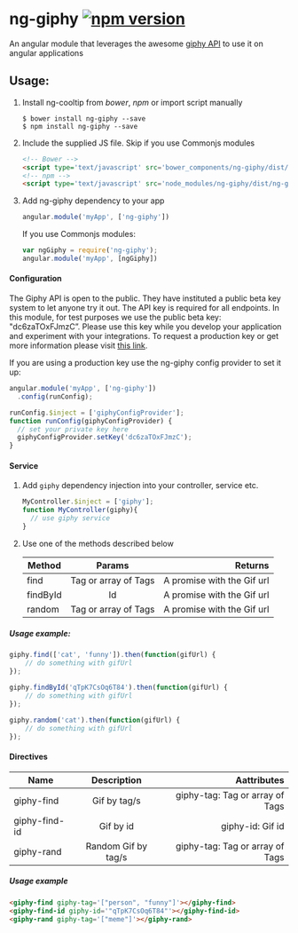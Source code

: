 # ng-giphy [![npm version](https://badge.fury.io/js/ng-giphy.svg)](https://badge.fury.io/js/ng-giphy)

An angular module that leverages the awesome [giphy API](https://github.com/Giphy/GiphyAPI) to use it on angular applications

## Usage:

1. Install ng-cooltip from _bower_, _npm_ or import script manually

    ```
    $ bower install ng-giphy --save
    $ npm install ng-giphy --save
    ```
    
2. Include the supplied JS file. Skip if you use Commonjs modules

    ``` html
    <!-- Bower -->
    <script type='text/javascript' src='bower_components/ng-giphy/dist/ng-giphy.min.js'></script>
    <!-- npm -->
    <script type='text/javascript' src='node_modules/ng-giphy/dist/ng-giphy.min.js'></script>
    ```
    
3. Add ng-giphy dependency to your app

    ``` js
    angular.module('myApp', ['ng-giphy'])
    ```
    If you use Commonjs modules:
  
    ```js
    var ngGiphy = require('ng-giphy');
    angular.module('myApp', [ngGiphy])
    ```

#### Configuration
The Giphy API is open to the public. They have instituted a public beta key system to let anyone try it out. The API key is required for all endpoints.
In this module, for test purposes we use the public beta key: "dc6zaTOxFJmzC”. Please use this key while you develop your application and experiment with your integrations. To request a production key or get more information please visit [this link](https://github.com/Giphy/GiphyAPI#request-a-production-key).

If you are using a production key use the ng-giphy config provider to set it up:

```js
angular.module('myApp', ['ng-giphy'])
  .config(runConfig);

runConfig.$inject = ['giphyConfigProvider'];
function runConfig(giphyConfigProvider) {
  // set your private key here
  giphyConfigProvider.setKey('dc6zaTOxFJmzC');
}
```

#### Service

1. Add `giphy` dependency injection into your controller, service etc.

    ```js
    MyController.$inject = ['giphy'];
    function MyController(giphy){
      // use giphy service
    }
    ```
2. Use one of the methods described below

    | Method        | Params              | Returns                    |
    | ------------- |:-------------------:| --------------------------:|
    | find          | Tag or array of Tags| A promise with the Gif url |
    | findById      | Id                  | A promise with the Gif url |
    | random        | Tag or array of Tags| A promise with the Gif url |

##### Usage example:

```js
giphy.find(['cat', 'funny']).then(function(gifUrl) {
    // do something with gifUrl
});
        
giphy.findById('qTpK7CsOq6T84').then(function(gifUrl) {
    // do something with gifUrl
});

giphy.random('cat').then(function(gifUrl) {
    // do something with gifUrl
});
```

    

#### Directives

| Name          | Description         | Aattributes                     |
| ------------- |:-------------------:| -------------------------------:|
| giphy-find    | Gif by tag/s        |  giphy-tag: Tag or array of Tags|
| giphy-find-id | Gif by id           | giphy-id: Gif id                |
| giphy-rand    | Random Gif by tag/s | giphy-tag: Tag or array of Tags |

##### Usage example
```html
<giphy-find giphy-tag='["person", "funny"]'></giphy-find>
<giphy-find-id giphy-id='"qTpK7CsOq6T84"'></giphy-find-id>
<giphy-rand giphy-tag='["meme"]'></giphy-rand>
```

